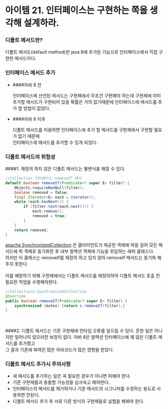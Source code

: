 # 아이템 21. 인터페이스는 구현하는 쪽을 생각해 설계하라.

### 디폴트 메서드란?
디폴트 메서드(default method)란 java 8에 추가된 기능으로 인터페이스에서 직접 구현한 메서드이다.<br>

### 인터페이스 메서드 추가
- ####자바 8 전

    인터페이스에 선언된 메서드는 구현체에서 무조건 구현해야 하는데 구현체에 이미 추가할 메서드가 구현되어 있을 확률은 거의 없기때문에 인터페이스에 메서드를 추가 할 방법이 없었다. 

- ####자바 8 이후

    디폴트 메서드를 이용하면 인터페이스에 추가 할 메서드를 구현체에서 구현할 필요가 없기 때문에<br>
    인터페이스에 메서드를 추가할 수 있게 되었다.
    
### 디폴트 메서드의 위험성
####1. 재정의 하지 않은 디폴트 메서드는 불변식을 해칠 수 있다.
````java
//Collection 인터페이스 removeIf 메서
default boolean removeIf(Predicate<? super E> filter) {
    Objects.requireNonNull(filter);
    boolean removed = false;
    final Iterator<E> each = iterator();
    while (each.hasNext()) {
        if (filter.test(each.next())) {
            each.remove();
            removed = true;
        }
    }
    return removed;
}
````
[apache SynchronizedCollection](https://commons.apache.org/proper/commons-collections/jacoco/org.apache.commons.collections4.collection/SynchronizedCollection.java.html) 은 클라이언트가 제공한 객체에 락을 걸어 모든 메서드에 락 객체로 동기화한 후 내부 컬렉션 객체에 기능을 위임하는 래퍼 클래스다.<br>
하지만 이 클래스는 removeIf를 재정의 하고 있지 않아 removeIf 메서드는 동기화 해주지 못한다.
<br><br>
이를 예방하기 위해 구현체에서는 디폴트 메서드를 재정의하여 디폴트 메서드 호출 전 필요한 작업을 수행해야한다. 
````java
//Collections.SynchronizedCollection
@Override
public boolean removeIf(Predicate<? super E> filter) {
    synchronized (mutex) {return c.removeIf(filter);}
}
````
<br>

####2. 디폴트 메서드는 기존 구현체에 런타임 오류를 일으킬 수 있다.
흔한 일은 아니지만 일어나지 않으리란 보장이 없다. 자바 8은 컬렉션 인터페이스에 꽤 많은 디폴트 메서드를 추가했고<br>
그 결과 기존에 짜여진 많은 자바코드가 많은 영향을 받았다. 

### 디폴트 메서드 추가시 주의사항
- 새 메서드를 추가하는 일은 꼭 필요한 경우가 아니면 피해야 한다.
- 기존 구현체들과 충돌할 가능성을 심사숙고 해야한다.
- 인터페이스의 메서드를 제거하거나 기존 메서드의 시그니처를 수정하는 용도로 사용하면 안된다.
- 디폴트 메서드 추가 후 서로 다른 방식의 구현체들로 실험을 해봐야 한다.
